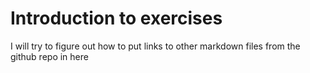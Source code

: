 # Introduction to exercises

I will try to figure out how to put links to other markdown files from the github repo in here
